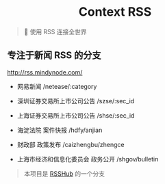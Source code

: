<h1 align="center">Context RSS</h1>

> 🍭 使用 RSS 连接全世界

## 专注于新闻 RSS 的分支

http://rss.mindynode.com/

*   网易新闻
    /netease/:category

*   深圳证券交易所上市公司公告
    /szse/:sec_id

*   上海证券交易所上市公司公告
    /shse/:sec_id

*   海淀法院 案件快报
    /hdfy/anjian

*   财政部 政策发布
    /caizhengbu/zhengce

*   上海市经济和信息化委员会 政务公开
    /shgov/bulletin

> 本项目是 [RSSHub](https://github.com/DIYgod/RSSHub) 的一个分支
